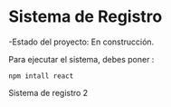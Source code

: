 <h1> Sistema de Registro</h1>

-Estado del proyecto: En construcción.

Para ejecutar el sistema, debes poner :

```npm intall react```

Sistema de registro 2
